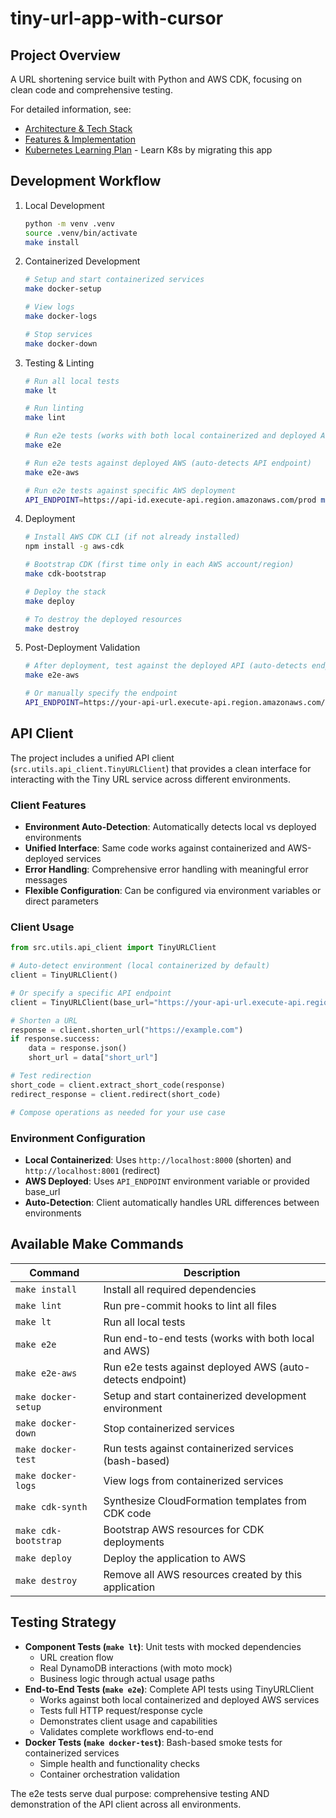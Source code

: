 # tiny-url-app-with-cursor

## Project Overview
A URL shortening service built with Python and AWS CDK, focusing on clean code and comprehensive testing.

For detailed information, see:
- [Architecture & Tech Stack](docs/ARCHITECTURE.md)
- [Features & Implementation](docs/FEATURES.md)
- [Kubernetes Learning Plan](docs/KUBERNETES_LEARNING_PLAN.md) - Learn K8s by migrating this app

## Development Workflow
1. Local Development
   ```bash
   python -m venv .venv
   source .venv/bin/activate
   make install
   ```

2. Containerized Development
   ```bash
   # Setup and start containerized services
   make docker-setup

   # View logs
   make docker-logs

   # Stop services
   make docker-down
   ```

3. Testing & Linting
   ```bash
   # Run all local tests
   make lt

   # Run linting
   make lint

   # Run e2e tests (works with both local containerized and deployed AWS)
   make e2e

   # Run e2e tests against deployed AWS (auto-detects API endpoint)
   make e2e-aws

   # Run e2e tests against specific AWS deployment
   API_ENDPOINT=https://api-id.execute-api.region.amazonaws.com/prod make e2e
   ```

4. Deployment
   ```bash
   # Install AWS CDK CLI (if not already installed)
   npm install -g aws-cdk

   # Bootstrap CDK (first time only in each AWS account/region)
   make cdk-bootstrap

   # Deploy the stack
   make deploy

   # To destroy the deployed resources
   make destroy
   ```

5. Post-Deployment Validation
   ```bash
   # After deployment, test against the deployed API (auto-detects endpoint)
   make e2e-aws

   # Or manually specify the endpoint
   API_ENDPOINT=https://your-api-url.execute-api.region.amazonaws.com/prod make e2e
   ```

## API Client

The project includes a unified API client (`src.utils.api_client.TinyURLClient`) that provides a clean interface for interacting with the Tiny URL service across different environments.

### Client Features
- **Environment Auto-Detection**: Automatically detects local vs deployed environments
- **Unified Interface**: Same code works against containerized and AWS-deployed services
- **Error Handling**: Comprehensive error handling with meaningful error messages
- **Flexible Configuration**: Can be configured via environment variables or direct parameters

### Client Usage
```python
from src.utils.api_client import TinyURLClient

# Auto-detect environment (local containerized by default)
client = TinyURLClient()

# Or specify a specific API endpoint
client = TinyURLClient(base_url="https://your-api-url.execute-api.region.amazonaws.com/prod")

# Shorten a URL
response = client.shorten_url("https://example.com")
if response.success:
    data = response.json()
    short_url = data["short_url"]

# Test redirection
short_code = client.extract_short_code(response)
redirect_response = client.redirect(short_code)

# Compose operations as needed for your use case
```

### Environment Configuration
- **Local Containerized**: Uses `http://localhost:8000` (shorten) and `http://localhost:8001` (redirect)
- **AWS Deployed**: Uses `API_ENDPOINT` environment variable or provided base_url
- **Auto-Detection**: Client automatically handles URL differences between environments

## Available Make Commands

| Command        | Description                                                  |
|----------------|--------------------------------------------------------------|
| `make install` | Install all required dependencies                            |
| `make lint`    | Run pre-commit hooks to lint all files                       |
| `make lt`      | Run all local tests                                          |
| `make e2e`     | Run end-to-end tests (works with both local and AWS)        |
| `make e2e-aws` | Run e2e tests against deployed AWS (auto-detects endpoint)  |
| `make docker-setup` | Setup and start containerized development environment |
| `make docker-down` | Stop containerized services                        |
| `make docker-test` | Run tests against containerized services (bash-based) |
| `make docker-logs` | View logs from containerized services              |
| `make cdk-synth` | Synthesize CloudFormation templates from CDK code          |
| `make cdk-bootstrap` | Bootstrap AWS resources for CDK deployments           |
| `make deploy`  | Deploy the application to AWS                               |
| `make destroy` | Remove all AWS resources created by this application        |

## Testing Strategy
- **Component Tests (`make lt`)**: Unit tests with mocked dependencies
  - URL creation flow
  - Real DynamoDB interactions (with moto mock)
  - Business logic through actual usage paths
- **End-to-End Tests (`make e2e`)**: Complete API tests using TinyURLClient
  - Works against both local containerized and deployed AWS services
  - Tests full HTTP request/response cycle
  - Demonstrates client usage and capabilities
  - Validates complete workflows end-to-end
- **Docker Tests (`make docker-test`)**: Bash-based smoke tests for containerized services
  - Simple health and functionality checks
  - Container orchestration validation

The e2e tests serve dual purpose: comprehensive testing AND demonstration of the API client across all environments.
